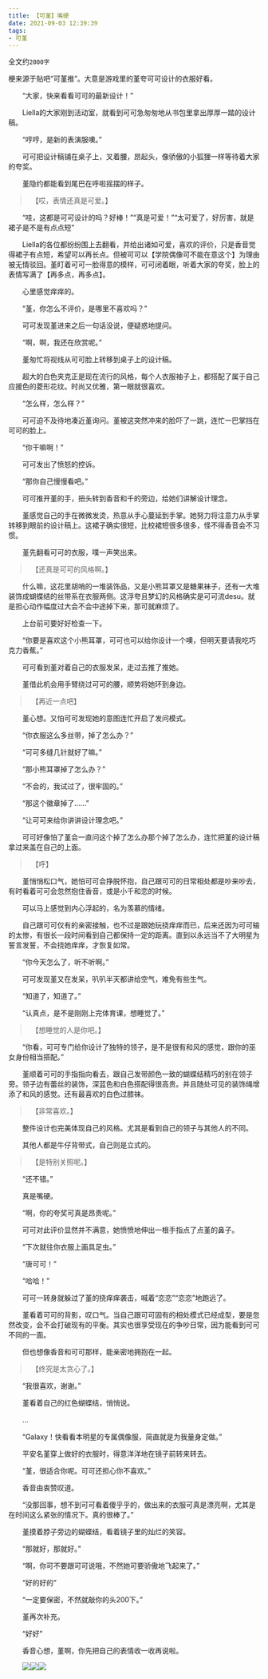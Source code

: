 ```yaml
---
title: 【可堇】嘴硬
date: 2021-09-03 12:39:39
tags:
- 可堇
---
```


全文约`2000字`

梗来源于贴吧“可堇推”。大意是游戏里的堇夸可可设计的衣服好看。

<!-- more -->

　　<span class="base16character-tangkeke">“大家，快来看看可可的最新设计！”</span>

　　Liella的大家刚到活动室，就看到可可急匆匆地从书包里拿出厚厚一踏的设计稿。

　　<span class="base16character-tangkeke">“哼哼，是新的表演服噢。”</span>

　　可可把设计稿铺在桌子上，叉着腰，昂起头，像骄傲的小狐狸一样等待着大家的夸奖。

　　堇隐约都能看到尾巴在呼啦摇摆的样子。

> 　【哎，表情还真是可爱。】

　　<span class="base16character-arashichisato">“哇，这都是可可设计的吗？好棒！”<span class="base16character-shibuyakanon">“真是可爱！”</span><span class="base16character-hazukiren">“太可爱了，好厉害，就是裙子是不是有点点短”</span>

　　Liella的各位都纷纷围上去翻看，并给出诸如可爱，喜欢的评价，只是香音觉得裙子有点短，希望可以再长点。但被可可以【学院偶像可不能在意这个】为理由被无情驳回。堇盯着可可一脸得意的模样，可可闭着眼，听着大家的夸奖，脸上的表情写满了【再多点，再多点】。

　　心里感觉痒痒的。

　　<span class="base16character-tangkeke">“堇，你怎么不评价，是哪里不喜欢吗？”</span>

　　可可发现堇进来之后一句话没说，便疑惑地提问。

　　<span class="base16character-heannasumire">“啊，啊，我还在欣赏呢。”</span>

　　堇匆忙将视线从可可脸上转移到桌子上的设计稿。

　　超大的白色夹克正是现在流行的风格，每个人衣服袖子上，都搭配了属于自己应援色的菱形花纹。时尚又优雅，第一眼就很喜欢。

　　<span class="base16character-tangkeke">“怎么样，怎么样？”</span>

　　可可迫不及待地凑近堇询问。堇被这突然冲来的脸吓了一跳，连忙一巴掌挡在可可的脸上。

　　<span class="base16character-tangkeke">“你干嘛啊！”</span>

　　可可发出了愤怒的控诉。

　　<span class="base16character-tangkeke">“那你自己慢慢看吧。”</span>

　　可可推开堇的手，扭头转到香音和千的旁边，给她们讲解设计理念。

　　堇感觉自己的手在微微发烫，热意从手心蔓延到手掌。她努力将注意力从手掌转移到眼前的设计稿上。这裙子确实很短，比校裙短很多很多，怪不得香音会不习惯。

　　堇先翻看可可的衣服，噗一声笑出来。

> 　【还真是可可的风格啊。】

　　什么嘛，这花里胡哨的一堆装饰品，又是小熊耳罩又是糖果袜子，还有一大堆装饰成蝴蝶结的丝带系在衣服两侧。这浮夸且梦幻的风格确实是可可流desu。就是担心动作幅度过大会不会中途掉下来，那可就麻烦了。

　　上台前可要好好检查一下。

　　<span class="base16character-tangkeke">“你要是喜欢这个小熊耳罩，可可也可以给你设计一个噢，但明天要请我吃巧克力香蕉。”</span>

　　可可看到堇对着自己的衣服发呆，走过去推了推她。

　　堇借此机会用手臂绕过可可的腰，顺势将她环到身边。

> 　【再近一点吧】

　　堇心想。又怕可可发现她的意图连忙开启了发问模式。

　　<span class="base16character-heannasumire">“你衣服这么多丝带，掉了怎么办？”</span>

　　<span class="base16character-tangkeke">“可可多缝几针就好了嘛。”</span>

　　<span class="base16character-heannasumire">“那小熊耳罩掉了怎么办？”</span>

　　<span class="base16character-tangkeke">“不会的，我试过了，很牢固的。”</span>

　　<span class="base16character-heannasumire">“那这个徽章掉了……”</span>

　　<span class="base16character-tangkeke">“让可可来给你讲讲设计理念吧。”</span>

　　可可好像怕了堇会一直问这个掉了怎么办那个掉了怎么办，连忙把堇的设计稿拿过来盖在自己的上面。

> 　【呼】

　　堇悄悄松口气，她怕可可会挣脱怀抱，自己跟可可的日常相处都是吵来吵去，有时看着可可会忽然抱住香音，或是小千和恋的时候。

　　可以马上感觉到内心浮起的，名为羡慕的情绪。

　　自己跟可可仅有的亲密接触，也不过是跟她玩挠痒痒而已，后来还因为可可输的太惨，有很长一段时间看到自己都保持一定的距离。直到以永远当不了大明星为誓言发誓，不会挠她痒痒，才恢复如常。

　　<span class="base16character-tangkeke">“你今天怎么了，听不听啊。”</span>

　　可可发现堇又在发呆，叭叭半天都讲给空气，难免有些生气。

　　<span class="base16character-heannasumire">“知道了，知道了。”</span>

　　<span class="base16character-tangkeke">“认真点，是不是刚刚上完体育课，想睡觉了。”</span>

> 　【想睡觉的人是你吧。】

　　<span class="base16character-tangkeke">“你看，可可专门给你设计了独特的领子，是不是很有和风的感觉，跟你的巫女身份相当搭配。”</span>

　　堇顺着可可的手指指向看去，跟自己发带颜色一致的蝴蝶结精巧的别在领子旁。领子边有蕾丝的装饰，深蓝色和白色搭配得很高贵。并且随处可见的装饰绳增添了和风的感觉。还有最喜欢的白色过膝袜。

> 　【非常喜欢。】

　　整件设计也完美体现自己的风格。尤其是看到自己的领子与其他人的不同。

　　其他人都是牛仔背带式，自己则是立式的。

> 　【是特别关照呢。】

　　<span class="base16character-heannasumire">“还不错。”</span>

　　真是嘴硬。

　　<span class="base16character-tangkeke">“啊，你的夸奖可真是昂贵呢。”</span>

　　可可对此评价显然并不满意，她愤愤地伸出一根手指点了点堇的鼻子。

　　<span class="base16character-tangkeke">“下次就往你衣服上画具足虫。”</span>

　　<span class="base16character-heannasumire">“唐可可！”</span>

　　<span class="base16character-tangkeke">“哈哈！”</span>

　　可可一转身就躲过了堇的挠痒痒袭击，喊着“恋恋”“恋恋”地跑远了。

　　堇看着可可的背影，叹口气。当自己跟可可固有的相处模式已经成型，要是忽然改变，会不会打破现有的平衡。其实也很享受现在的争吵日常，因为能看到可可不同的一面。

　　但也想像香音和可可那样，能亲密地拥抱在一起。

> 　【终究是太贪心了。】

　　<span class="base16character-heannasumire">“我很喜欢，谢谢。”</span>

　　堇看着自己的红色蝴蝶结，悄悄说。

　　...

　　<span class="base16character-heannasumire">“Galaxy！快看看本明星的专属偶像服，简直就是为我量身定做。”</span>

　　平安名堇穿上做好的衣服时，得意洋洋地在镜子前转来转去。

　　<span class="base16character-shibuyakanon">“堇，很适合你呢。可可还担心你不喜欢。”</span>

　　香音由衷赞叹道。

　　<span class="base16character-heannasumire">“没那回事，想不到可可看着傻乎乎的，做出来的衣服可真是漂亮啊，尤其是在时间这么紧张的情况下。真的很棒了。”</span>

　　堇摸着脖子旁边的蝴蝶结，看着镜子里的灿烂的笑容。

　　<span class="base16character-shibuyakanon">“那就好，那就好。”</span>

　　<span class="base16character-heannasumire">“啊，你可不要跟可可说哦，不然她可要骄傲地飞起来了。”</span>

　　<span class="base16character-shibuyakanon">“好的好的”</span>

　　<span class="base16character-heannasumire">“一定要保密，不然就敲你的头200下。”</span>

　　堇再次补充。

　　<span class="base16character-shibuyakanon">“好好”</span>

　　香音心想，堇啊，你先把自己的表情收一收再说啦。

　　![](https://imglf4.lf127.net/img/985f8f10bf4947e3/V0hwK1Ewa0xWejhJdGZwWnlKYnZSeTQ1Y3ZXRGpxclZja2VZbFZPT3ZuND0.jpg)![](https://imglf4.lf127.net/img/b0c83ac89a932e52/V0hwK1Ewa0xWejhJdGZwWnlKYnZSOWQyV0x2SC83ZnNOc0F2aVhiTVIxdz0.jpg)![](https://imglf4.lf127.net/img/101a8f92be2d5e33/V0hwK1Ewa0xWejhJdGZwWnlKYnZSNW1CeEdyNUZrM0E5UkdoN2x0WlpXND0.png)
